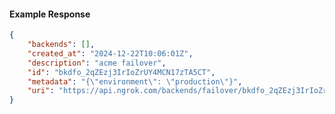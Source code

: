 <!-- Code generated for API Clients. DO NOT EDIT. -->

#### Example Response

```json
{
	"backends": [],
	"created_at": "2024-12-22T10:06:01Z",
	"description": "acme failover",
	"id": "bkdfo_2qZEzj3IrIoZrUY4MCN17zTA5CT",
	"metadata": "{\"environment\": \"production\"}",
	"uri": "https://api.ngrok.com/backends/failover/bkdfo_2qZEzj3IrIoZrUY4MCN17zTA5CT"
}
```

